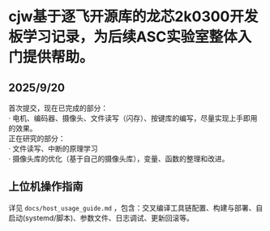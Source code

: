# cjw基于逐飞开源库的龙芯2k0300开发板学习记录，为后续ASC实验室整体入门提供帮助。
## 2025/9/20
首次提交，现在已完成的部分：  
· 电机、编码器、摄像头、文件读写（闪存）、按键库的编写，尽量实现上手即用的效果。  
正在研究的部分：  
· 文件读写、中断的原理学习      
· 摄像头库的优化（基于自己的摄像头库），变量、函数的整理和改进。

## 上位机操作指南
详见 `docs/host_usage_guide.md` ，包含：交叉编译工具链配置、构建与部署、自启动(systemd/脚本)、参数文件、日志调试、更新回滚等。
